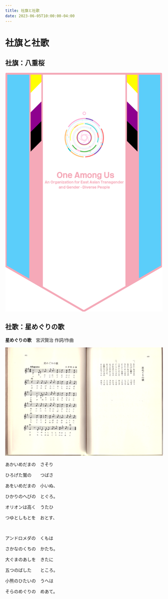 ```yaml
---
title: 社旗と社歌
date: 2023-06-05T10:00:00-04:00
---
```


# 社旗と社歌

## 社旗：八重桜

![One Among Us 社旗](../../posts/flag.oau.png 'One Among Us 社旗')

## 社歌：星めぐりの歌

**星めぐりの歌**　宮沢賢治 作詞/作曲

![「星めぐりの歌」『宮沢賢治全集』筑摩書房](../../posts/hoshi-meguri-no-uta.png '「星めぐりの歌」『宮沢賢治全集』筑摩書房')

あかいめだまの　さそり

ひろげた鷲の　　つばさ

あをいめだまの　小いぬ、

ひかりのへびの　とぐろ。

オリオンは高く　うたひ

つゆとしもとを　おとす、

<br />

アンドロメダの　くもは

さかなのくちの　かたち。

大ぐまのあしを　きたに

五つのばした　　ところ。

小熊のひたいの　うへは

そらのめぐりの　めあて。
